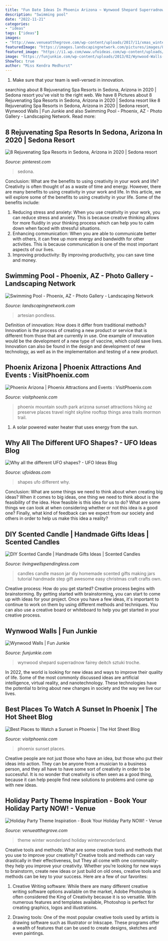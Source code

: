```yaml
---
title: "Fun Date Ideas In Phoenix Arizona ~ Wynwood Shepard Superradnow Fairey Deitch Sztuki Troche"
description: "Swimming pool"
date: "2022-11-21"
categories:
- "ideas"
tags: ["ideas"]
images:
- "http://www.venueatthegrove.com/wp-content/uploads/2017/11/xmas_winterwonderland.jpg"
featuredImage: "https://images.landscapingnetwork.com/pictures/images/800x642Max/swimming-pool_6/pool-deck-water-feature-artesian-landscaping_2464.jpg"
featured_image: "https://i1.wp.com/www.ufoideas.com/wp-content/uploads/2020/04/chart6.jpg?w=750&amp;ssl=1"
image: "https://funjunkie.com/wp-content/uploads/2013/02/Wynwood-Walls-2.jpg"
ShowToc: true
author: "Miss Kendra Medhurst"
---
```



1. Make sure that your team is well-versed in innovation.

	

		
searching about 8 Rejuvenating Spa Resorts in Sedona, Arizona in 2020 | Sedona resort you've visit to the right web. We have 8 Pictures about 8 Rejuvenating Spa Resorts in Sedona, Arizona in 2020 | Sedona resort like 8 Rejuvenating Spa Resorts in Sedona, Arizona in 2020 | Sedona resort, Wynwood Walls | Fun Junkie and also Swimming Pool - Phoenix, AZ - Photo Gallery - Landscaping Network. Read more:
		
    
## 8 Rejuvenating Spa Resorts In Sedona, Arizona In 2020 | Sedona Resort

<img loading=lazy src="https://i.pinimg.com/736x/a7/be/29/a7be29d01f4af39ace0b9ec912e46ed6.jpg" onerror="this.onerror=null;this.src='https://tse1.mm.bing.net/th?id=OIP.qrkE-AQn8zxy4sfMdi83wQHaFj&amp;pid=15.1';" alt="8 Rejuvenating Spa Resorts in Sedona, Arizona in 2020 | Sedona resort">

_Source: pinterest.com_

>sedona. 

	

Conclusion: What are the benefits to using creativity in your work and life?
Creativity is often thought of as a waste of time and energy. However, there are many benefits to using creativity in your work and life. In this article, we will explore some of the benefits to using creativity in your life. Some of the benefits include: 
1) Reducing stress and anxiety: When you use creativity in your work, you can reduce stress and anxiety. This is because creative thinking allows for more fluidity in your thinking process which can help you to calm down when faced with stressful situations. 
2) Enhancing communication: When you are able to communicate better with others, it can free up more energy and bandwidth for other activities. This is because communication is one of the most important aspects of our lives. 
3) Improving productivity: By improving productivity, you can save time and money.

    
## Swimming Pool - Phoenix, AZ - Photo Gallery - Landscaping Network

<img loading=lazy src="https://images.landscapingnetwork.com/pictures/images/800x642Max/swimming-pool_6/pool-deck-water-feature-artesian-landscaping_2464.jpg" onerror="this.onerror=null;this.src='https://tse3.mm.bing.net/th?id=OIP.VVj4krzWkN7CLxpPyd5u3wHaFj&amp;pid=15.1';" alt="Swimming Pool - Phoenix, AZ - Photo Gallery - Landscaping Network">

_Source: landscapingnetwork.com_

>artesian pondless. 

	

Definition of innovation: How does it differ from traditional methods?
Innovation is the process of creating a new product or service that is different from those that are currently in use. One example of innovation would be the development of a new type of vaccine, which could save lives. Innovation can also be found in the design and development of new technology, as well as in the implementation and testing of a new product.

    
## Phoenix Arizona | Phoenix Attractions And Events : VisitPhoenix.com

<img loading=lazy src="https://res.cloudinary.com/simpleview/image/upload/c_limit,f_auto,h_1200,q_75,w_1200/v1/clients/phoenix/ef914661_85a8_4479_9f80_e2426dc6776a_921e044c-a779-4c95-bd6c-59ff86e0da9e.jpg" onerror="this.onerror=null;this.src='https://tse3.mm.bing.net/th?id=OIP.WXH_cNFd3fFey5WK28Y__QHaE8&amp;pid=15.1';" alt="Phoenix Arizona | Phoenix Attractions and Events : VisitPhoenix.com">

_Source: visitphoenix.com_

>phoenix mountain south park arizona sunset attractions hiking az preserve places travel night skyline rooftop things area trails mormon trail. 

	

1. A solar powered water heater that uses energy from the sun.

    
## Why All The Different UFO Shapes? - UFO Ideas Blog

<img loading=lazy src="https://i1.wp.com/www.ufoideas.com/wp-content/uploads/2020/04/chart6.jpg?w=750&amp;ssl=1" onerror="this.onerror=null;this.src='https://tse3.mm.bing.net/th?id=OIP.23ZTkRsck3oBEkqvwPrumAHaGg&amp;pid=15.1';" alt="Why all the different UFO shapes? - UFO Ideas Blog">

_Source: ufoideas.com_

>shapes ufo different why. 

	

Conclusion: What are some things we need to think about when creating big ideas?
When it comes to big ideas, one thing we need to think about is the feasibility of the idea. How feasible is this idea for us to do? What are some things we can look at when considering whether or not this idea is a good one? Finally, what kind of feedback can we expect from our society and others in order to help us make this idea a reality?

    
## DIY Scented Candle | Handmade Gifts Ideas | Scented Candles

<img loading=lazy src="http://www.livingwellspendingless.com/wp-content/uploads/2013/12/Awesome-step-by-step-tutorial-for-making-a-homemade-scented-candle-in-a-mason-jar.-Smells-better-and-much-cheaper-than-those-expensive-store-bought-candles.-Great-gift-idea.jpg" onerror="this.onerror=null;this.src='https://tse4.mm.bing.net/th?id=OIP.WvknVxHuDa_gnCkRUbE3UwHaK8&amp;pid=15.1';" alt="DIY Scented Candle | Handmade Gifts Ideas | Scented Candles">

_Source: livingwellspendingless.com_

>candles candle mason jar diy homemade scented gifts making jars tutorial handmade step gift awesome easy christmas craft crafts own. 

	

Creative process: How do you get started?
Creative process begins with brainstorming. By getting started with brainstorming, you can start to come up with ideas for your project. Once you have a few ideas, it's important to continue to work on them by using different methods and techniques. You can also use a creative board or whiteboard to help you get started in your creative process.

    
## Wynwood Walls | Fun Junkie

<img loading=lazy src="https://funjunkie.com/wp-content/uploads/2013/02/Wynwood-Walls-2.jpg" onerror="this.onerror=null;this.src='https://tse4.mm.bing.net/th?id=OIP.qcoVaqmaS8AbaNkc9iOPbAHaFj&amp;pid=15.1';" alt="Wynwood Walls | Fun Junkie">

_Source: funjunkie.com_

>wynwood shepard superradnow fairey deitch sztuki troche. 

	

In 2022, the world is looking for new ideas and ways to improve their quality of life. Some of the most commonly discussed ideas are artificial intelligence, virtual reality, and nanotechnology. These technologies have the potential to bring about new changes in society and the way we live our lives.

    
## Best Places To Watch A Sunset In Phoenix | The Hot Sheet Blog

<img loading=lazy src="https://assets.simpleviewcms.com/simpleview/image/upload/c_limit,h_1200,q_75,w_1200/v1/clients/phoenix/2225_27a7989f-9ba7-bcbb-6837ab169f7d0f5e.jpg" onerror="this.onerror=null;this.src='https://tse4.mm.bing.net/th?id=OIP.4TOyVjHDwWNOO-AtR1ly2gHaE7&amp;pid=15.1';" alt="Best Places to Watch a Sunset in Phoenix | The Hot Sheet Blog">

_Source: visitphoenix.com_

>phoenix sunset places. 

	

Creative people are not just those who have an idea, but those who put their ideas into action. They can be anyone from a musician to a business person, and they all have to have some sort of creativity in order to be successful. It is no wonder that creativity is often seen as a good thing, because it can help people find new solutions to problems and come up with new ideas.

    
## Holiday Party Theme Inspiration - Book Your Holiday Party NOW! - Venue

<img loading=lazy src="http://www.venueatthegrove.com/wp-content/uploads/2017/11/xmas_winterwonderland.jpg" onerror="this.onerror=null;this.src='https://tse2.mm.bing.net/th?id=OIP.lJuoidbaH-T46iaJi_aoqwHaLB&amp;pid=15.1';" alt="Holiday Party Theme Inspiration - Book Your Holiday Party NOW! - Venue">

_Source: venueatthegrove.com_

>theme winter wonderland holiday winterwonderland. 

	

Creative tools and methods: What are some creative tools and methods that you use to improve your creativity?
Creative tools and methods can vary drastically in their effectiveness, but They all come with one commonality- they help you improve your creativity. Whether you’re looking for new ways to brainstorm, create new ideas or just build on old ones, creative tools and methods can be key to your success. Here are a few of our favorites: 
1. Creative Writing software: While there are many different creative writing software options available on the market, Adobe Photoshop is often considered the King of Creativity because it is so versatile. With numerous features and templates available, Photoshop is perfect for creating graphics, logos and illustrations.

2. Drawing tools: One of the most popular creative tools used by artists is drawing software such as Illustrator or Inkscape. These programs offer a wealth of features that can be used to create designs, sketches and even paintings.


